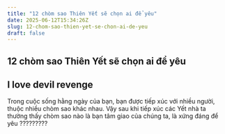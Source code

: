 ```yaml
---
title: "12 chòm sao Thiên Yết sẽ chọn ai để yêu"
date: 2025-06-12T15:34:26Z
slug: 12-chom-sao-thien-yet-se-chon-ai-de-yeu
draft: false
---
```


## 12 chòm sao Thiên Yết sẽ chọn ai để yêu

## I love devil revenge

Trong cuộc sống hằng ngày của bạn, bạn được tiếp xúc với nhiều người, thuộc nhiều chòm sao khác nhau.
Vậy sau khi tiếp xúc các Yết nhà ta thường thấy chòm sao nào là bạn tâm giao của chúng ta, là xứng đáng để yêu ?????????